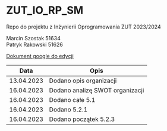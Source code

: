 # ZUT_IO_RP_SM
Repo do projektu z Inżynierii Oprogramowania ZUT 2023/2024

Marcin Szostak 51634
<br />
Patryk Rakowski 51626

<a href="https://docs.google.com/document/d/1FbRA8y37FqFYfiWtlNL6tlgJVW3mrItO/edit?usp=sharing&ouid=115831447951956322286&rtpof=true&sd=true">Dokument google do edycji</a>

| Data | Opis |
| ---- | ---- |
| 13.04.2023 | Dodano opis organizacji |
| 16.04.2023 | Dodano analizę SWOT organizacji |
| 16.04.2023 | Dodano całe 5.1
| 16.04.2023 | Dodano 5.2.1
| 16.04.2023 | Dodano początek 5.2.3
